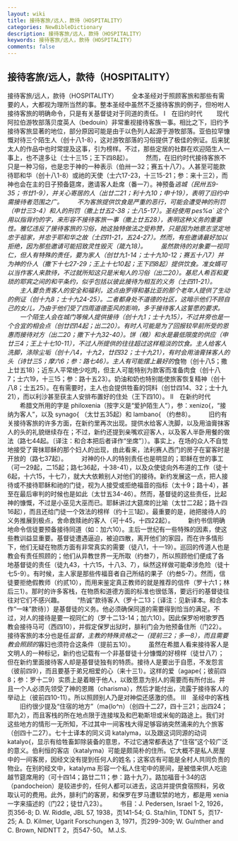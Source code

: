 ```yaml
---
layout: wiki
title: 接待客旅/远人，款待（HOSPITALITY）
categories: NewBibleDictionary
description: 接待客旅/远人，款待（HOSPITALITY）
keywords: 接待客旅/远人，款待（HOSPITALITY）
comments: false
---
```


## 接待客旅/远人，款待（HOSPITALITY）



接待客旅/远人，款待（HOSPITALITY）
　　全本圣经对于照顾客旅和那些有需要的人，大都视为理所当然的事。整本圣经中虽然不乏接待客旅的例子，但吩咐人接待客旅的明确命令，只是有关基督徒对于同道的责任。
Ⅰ　在旧约时代
　　现代阿拉伯游牧部落贝度英人（bedouin）非常重视接待客族一事。相比之下，旧约予接待客旅显著的地位，部分原因可能是由于以色列人起源于游牧部落。亚伯拉罕慷慨对待三个陌生人（创十八1-8），这对游牧部落的习俗提供了极佳的例证。后来犹太人的作品中也时常提及这事，引为榜样。不过，那些定居的社群在欢迎陌生人一事上，也不遑多让（士十三15；王下四8起）。
　　然而，在旧约时代接待客旅不只是一种习俗，也是忠于神的一种表示（伯卅一32；赛五十八7）。人甚至可能款待耶和华（创十八1-8）或祂的天使（士六17-23，十三15-21；参：来十三2），而神也会在主的日子预备筵席，邀请客人赴席（番一7）。神预备*逃城（民卅五9-35；书廿1-9），并关心寄居的人（出廿二21；利十九10；申十19），表明了旧约中需接待者范围之广。
　　不为客旅提供饮食是严重的恶行，可能会遭受神的刑罚（申廿三3-4）和人的刑罚（撒上廿五2-38；士八5-17）。圣经使用 pes%a` 这个用以指背约的字，来形容不接待客旅一事（撒上廿五28），表明这种义务的重要性。雅忆违反了接待客旅的习俗，她这独特做法之受称赞，只是因为她意志坚定地忠于祖家，并忠于耶和华之故（士四11-21，五24-27）。然而，有些邀请最好加以拒绝，因为那些邀请可能招致灵性毁灭（箴九18）。
　　虽然款待的对象要一视同仁，但人有特殊的责任，要为家人（创廿九1-14；士十九10-12；赛五十八7）并为神的仆人（撒下十七27-29；王上十七10起；王下四8起）提供饮食。准女婿可以当作客人来款待，不过就所知这只是米甸人的习俗（出二20）。基尼人希百和夏琐的耶宾之间的和平条约，似乎包括以彼此接待为相互的义务（士四11-21）。
　　主人要负责客人的安全和福利，这点由罗得和基比亚的那个老年人提供了生动的例证（创十九8；士十九24-25）。二者都身处不道德的社区，这暗示他们不顾自己的女儿，乃由于他们受了四周道德歪风的影响，多于接待客人这誓愿的要求。
　　一个陌生人会在城门等候人提供接待（创十九1；士十九15），不过井旁也是一个合宜的相会点（创廿四14起；出二20）。有时人可能是为了回报较早前所受的恩惠而接待对方（出二20；撒下十九32-40）。饼（粮）和水是最低限度的供应（申廿三4；王上十七10-11），不过人所提供的往往超过这样粗淡的饮食。主人给客人洗脚，涤除尘垢（创十八4，十九2，廿四32；士十九21），有时会用油膏抹客人的头（诗廿三5；摩六6；参：路七46）。主人有可能摆上最好的*食物（创十八5；撒上廿五18）；近东人平常绝少吃肉，但主人可能特别为款客而准备肉食（创十八7；士六19，十三15；参：路十五23）。奶油和奶也特别能使旅客恢复精神（创十八8；士五25）。在有需要时，主人也会提供牲畜的饲料（创廿四14、32；士十九21），而以利沙甚至获主人安排布置好的住处（王下四10）。
Ⅱ　在新约时代
　　希腊文所用的字是 philoxenia（按字义是“爱护陌生人”），参：xenizo{，“接纳为客人”，以及 synago{ （太廿五35起）和 lambano{ （约叁8）。
　　旧约有关接待客旅的许多方面，在新约里再次出现。提供水给客人洗脚，以及用油膏抹客人的头的礼貌继续存在；不过，新约还提到亲嘴欢迎客人，以及客人半卧用餐的做法（路七44起。〔译注：和合本把后者译作“坐席”〕）。事实上，在场的众人不自觉地接受了膏抹耶稣的那个妇人的出现，由此看来，法利赛人西门的房子在宴客时是开放的（路七37起）。
　　对神的仆人的特别责任也是明显的；耶稣在世的事工（可一29起，二15起；路七36起，十38-41），以及众使徒向外布道的工作（徒十6起，十六15，十七7），就大大依赖别人对他们的接待。新约发展这一点，把人接待或不接待耶稣和祂的门徒，视为人接受或拒绝福音的指标（太十9；路十4），甚至在最后审判的时候也是如此（太廿五34-46）。然而，基督徒的这些责任，比起神的慷慨，不过是小巫见大巫而已。耶稣讲过大筵席的比喻（太廿二2起；路十四16起），而且还给门徒一个效法的榜样（约十三1起）。最重要的是，祂把接待人的义务推展到极点，舍命救赎祂的客人（可十45，十四22起）。
　　新约书信明确地命令信徒要预备接待同道（如：加六10）。主后一世纪有一些特殊的因素，使这些教训益显重要。基督徒遭遇逼迫，被迫四散，离开他们的家园，而在许多情形下，他们无疑在物质方面有非常真实的需要（徒八1，十一19）。巡回的传道人也是教会有责任照顾的；他们从异教世界一无所取（约叁7），所以照顾他们便成了各地基督徒的责任（徒九43，十六15，十八3、7），纵然这样做可能牵涉危险（徒十七5-9）。有时候，主人家是那些传福音者自己所结的果子（约叁5-7）。然而，信徒要拒绝假教师（约贰10），而用来鉴定真正教师的就是推荐的信件（罗十六1；林后三1）。那时的许多客栈，在物质和道德方面的标准也很低落，要远行的基督徒往往对它们不感兴趣。
　　“热诚”款待客人（罗十二13；〔译注：见新译本。和合本作“一味”款待〕）是基督徒的义务。他必须确保同道的需要得到恰当的满足。不过，对人的接待是要一视同仁的（罗十二13-14；加六10）。因此保罗吩咐歌罗西教会接待马可（西四10），并假定保罗出狱时，腓利门会为他预备住所（门22）。接待客旅的本分也是任*监督，主教的特殊资格之一（提前三2；多一8），而且需要教会照顾的*寡妇也须符合这条件（提前五10）。
　　虽然在希腊人看来接待客人是文明人的一种标记，新约也记载有一个非基督徒十分慷慨的好榜样（徒廿八7）；但在新约里面接待客人却是基督徒独有的特质。接待人是要出于自愿，不发怨言（彼前四9），而且要基于弟兄相爱的心（来十三1）。这样的爱（agape{；彼前四8；参：罗十二9）实质上是着眼于他人，以致愿意为别人的需要而有所付出。并且一个人必须先领受了神的恩赐（charisma），然后才能付出，流露于接待客人的举动上（彼前四10-11）。所以照顾别人乃是对神偿还感激的债。
Ⅲ　圣经中的客栈
　　旧约很少提及“住宿的地方”（ma{lo^n）（创四十二27，四十三21；出四24；耶九2），而且客栈的所在地点限于连接埃及和巴勒斯坦或米甸的路途上。我们对这些地方的情形一无所知，不过其中一间客栈大得足够容纳突然涌来的九个旅客（创四十二27）。七十士译本的同义词 katalyma，以及跟这词同源的动词 katalyo{，显示有给牲畜卸除装备的意思，不过它通常都表达了“住宿”这个较广泛的意义。伯利恒的客店（katalyma）可能是颇简朴的住所。它大概不是私人房屋中的一间客房，因经文没有提到任何人的姓名；这客店有可能是全村人共同负责的物业。在别的经文中，katalyma 形容一个私人住宅中的房间，是被借来供人吃逾越节筵席用的（可十四14；路廿二11；参：路十九7）。路加福音十34的店（pandocheion）是较进步的，任何人都可以进去，这店并提供食宿照料，另收取认可的费用。此外，腓利门的客房，和保罗在罗马遭软禁的地方，都是用 xenia 一字来描述的（门22；徒廿八23）。
　　书目：J. Pedersen, Israel 1-2, 1926，页356-8; D. W. Riddle, JBL 57, 1938，页141-54; G. Sta/hlin, TDNT 5，页17-25; A. D. Kilmer, Ugarit Forschungen 3, 1971，页299-309; W. Gu/nther and C. Brown, NIDNTT 2，页547-50。
M.J.S.




